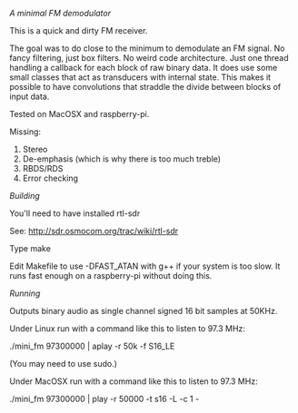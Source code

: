*A minimal FM demodulator*

This is a quick and dirty FM receiver.

The goal was to do close to the minimum to demodulate an FM signal.
No fancy filtering, just box filters.
No weird code architecture.
Just one thread handling a callback for each block of raw binary data.
It does use some small classes that act as transducers with internal state.
This makes it possible to have convolutions that straddle the divide between
blocks of input data.

Tested on MacOSX and raspberry-pi.

Missing:
1. Stereo
2. De-emphasis (which is why there is too much treble)
3. RBDS/RDS
4. Error checking

*Building*

You'll need to have installed rtl-sdr

See: http://sdr.osmocom.org/trac/wiki/rtl-sdr

Type make

Edit Makefile to use -DFAST_ATAN with g++ if your system is too slow.
It runs fast enough on a raspberry-pi without doing this.

*Running*

Outputs binary audio as single channel signed 16 bit samples at 50KHz.

Under Linux run with a command like this to listen to 97.3 MHz:

./mini_fm 97300000 | aplay -r 50k -f S16_LE

(You may need to use sudo.)

Under MacOSX run with a command like this to listen to 97.3 MHz:

./mini_fm 97300000 | play -r 50000 -t s16 -L -c 1  -

